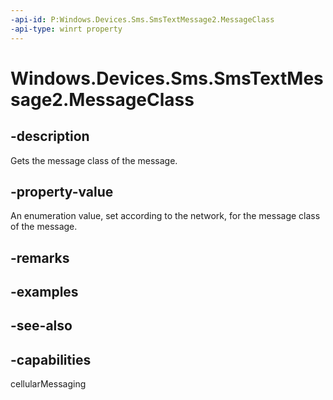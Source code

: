 ----api-id: P:Windows.Devices.Sms.SmsTextMessage2.MessageClass
-api-type: winrt property
---<!-- Property syntaxpublic Windows.Devices.Sms.SmsMessageClass MessageClass { get; }--># Windows.Devices.Sms.SmsTextMessage2.MessageClass## -descriptionGets the message class of the message.## -property-valueAn enumeration value, set according to the network, for the message class of the message.## -remarks## -examples## -see-also## -capabilitiescellularMessaging